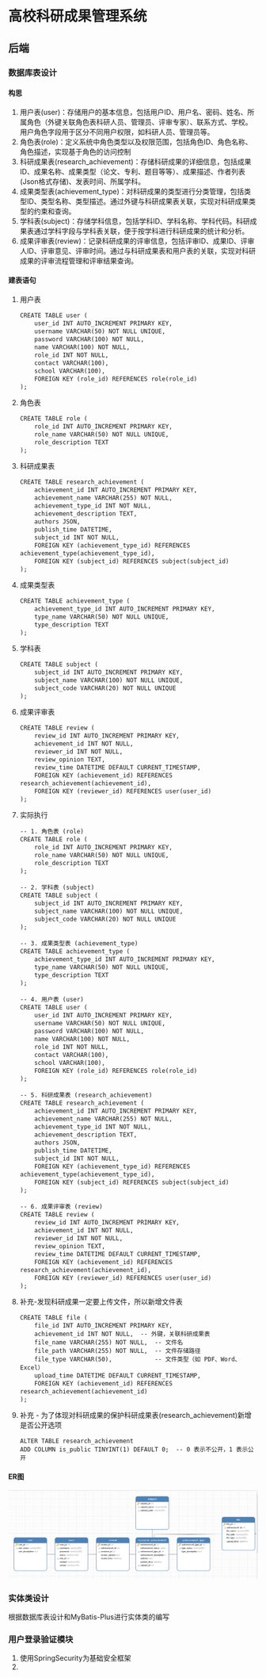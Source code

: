 # 高校科研成果管理系统

## 后端

### 数据库表设计

#### 构思

1. 用户表(user)：存储用户的基本信息，包括用户ID、用户名、密码、姓名、所属角色（外键关联角色表科研人员、管理员、评审专家）、联系方式、学校。用户角色字段用于区分不同用户权限，如科研人员、管理员等。
2. 角色表(role)：定义系统中角色类型以及权限范围，包括角色ID、角色名称、角色描述，实现基于角色的访问控制
3. 科研成果表(research_achievement)：存储科研成果的详细信息，包括成果ID、成果名称、成果类型（论文、专利、题目等等）、成果描述、作者列表(Json格式存储)、发表时间、所属学科。
4. 成果类型表(achievement_type)：对科研成果的类型进行分类管理，包括类型ID、类型名称、类型描述。通过外键与科研成果表关联，实现对科研成果类型的约束和查询。
5. 学科表(subject)：存储学科信息，包括学科ID、学科名称、学科代码。科研成果表通过学科字段与学科表关联，便于按学科进行科研成果的统计和分析。
6. 成果评审表(review)：记录科研成果的评审信息，包括评审ID、成果ID、评审人ID、评审意见、评审时间。通过与科研成果表和用户表的关联，实现对科研成果的评审流程管理和评审结果查询。

#### 建表语句

1. 用户表

   ~~~ mysql
   CREATE TABLE user (
       user_id INT AUTO_INCREMENT PRIMARY KEY,
       username VARCHAR(50) NOT NULL UNIQUE,
       password VARCHAR(100) NOT NULL,
       name VARCHAR(100) NOT NULL,
       role_id INT NOT NULL,
       contact VARCHAR(100),
       school VARCHAR(100),
       FOREIGN KEY (role_id) REFERENCES role(role_id)
   );
   ~~~

2. 角色表

   ~~~ mysql
   CREATE TABLE role (
       role_id INT AUTO_INCREMENT PRIMARY KEY,
       role_name VARCHAR(50) NOT NULL UNIQUE,
       role_description TEXT
   );
   ~~~

3. 科研成果表

   ~~~ mysql
   CREATE TABLE research_achievement (
       achievement_id INT AUTO_INCREMENT PRIMARY KEY,
       achievement_name VARCHAR(255) NOT NULL,
       achievement_type_id INT NOT NULL,
       achievement_description TEXT,
       authors JSON,
       publish_time DATETIME,
       subject_id INT NOT NULL,
       FOREIGN KEY (achievement_type_id) REFERENCES achievement_type(achievement_type_id),
       FOREIGN KEY (subject_id) REFERENCES subject(subject_id)
   );
   ~~~

4. 成果类型表

   ~~~ mysql
   CREATE TABLE achievement_type (
       achievement_type_id INT AUTO_INCREMENT PRIMARY KEY,
       type_name VARCHAR(50) NOT NULL UNIQUE,
       type_description TEXT
   );
   ~~~

5. 学科表

   ~~~ mysql
   CREATE TABLE subject (
       subject_id INT AUTO_INCREMENT PRIMARY KEY,
       subject_name VARCHAR(100) NOT NULL UNIQUE,
       subject_code VARCHAR(20) NOT NULL UNIQUE
   );
   ~~~

6. 成果评审表

   ~~~ mysql
   CREATE TABLE review (
       review_id INT AUTO_INCREMENT PRIMARY KEY,
       achievement_id INT NOT NULL,
       reviewer_id INT NOT NULL,
       review_opinion TEXT,
       review_time DATETIME DEFAULT CURRENT_TIMESTAMP,
       FOREIGN KEY (achievement_id) REFERENCES research_achievement(achievement_id),
       FOREIGN KEY (reviewer_id) REFERENCES user(user_id)
   );
   ~~~

7. 实际执行
   ~~~mysql
   -- 1. 角色表 (role)
   CREATE TABLE role (
       role_id INT AUTO_INCREMENT PRIMARY KEY,
       role_name VARCHAR(50) NOT NULL UNIQUE,
       role_description TEXT
   );
   
   -- 2. 学科表 (subject)
   CREATE TABLE subject (
       subject_id INT AUTO_INCREMENT PRIMARY KEY,
       subject_name VARCHAR(100) NOT NULL UNIQUE,
       subject_code VARCHAR(20) NOT NULL UNIQUE
   );
   
   -- 3. 成果类型表 (achievement_type)
   CREATE TABLE achievement_type (
       achievement_type_id INT AUTO_INCREMENT PRIMARY KEY,
       type_name VARCHAR(50) NOT NULL UNIQUE,
       type_description TEXT
   );
   
   -- 4. 用户表 (user)
   CREATE TABLE user (
       user_id INT AUTO_INCREMENT PRIMARY KEY,
       username VARCHAR(50) NOT NULL UNIQUE,
       password VARCHAR(100) NOT NULL,
       name VARCHAR(100) NOT NULL,
       role_id INT NOT NULL,
       contact VARCHAR(100),
       school VARCHAR(100),
       FOREIGN KEY (role_id) REFERENCES role(role_id)
   );
   
   -- 5. 科研成果表 (research_achievement)
   CREATE TABLE research_achievement (
       achievement_id INT AUTO_INCREMENT PRIMARY KEY,
       achievement_name VARCHAR(255) NOT NULL,
       achievement_type_id INT NOT NULL,
       achievement_description TEXT,
       authors JSON,
       publish_time DATETIME,
       subject_id INT NOT NULL,
       FOREIGN KEY (achievement_type_id) REFERENCES achievement_type(achievement_type_id),
       FOREIGN KEY (subject_id) REFERENCES subject(subject_id)
   );
   
   -- 6. 成果评审表 (review)
   CREATE TABLE review (
       review_id INT AUTO_INCREMENT PRIMARY KEY,
       achievement_id INT NOT NULL,
       reviewer_id INT NOT NULL,
       review_opinion TEXT,
       review_time DATETIME DEFAULT CURRENT_TIMESTAMP,
       FOREIGN KEY (achievement_id) REFERENCES research_achievement(achievement_id),
       FOREIGN KEY (reviewer_id) REFERENCES user(user_id)
   );
   ~~~

8. 补充-发现科研成果一定要上传文件，所以新增文件表
   ~~~ mysql
   CREATE TABLE file (
       file_id INT AUTO_INCREMENT PRIMARY KEY,
       achievement_id INT NOT NULL,  -- 外键，关联科研成果表
       file_name VARCHAR(255) NOT NULL,  -- 文件名
       file_path VARCHAR(255) NOT NULL,  -- 文件存储路径
       file_type VARCHAR(50),            -- 文件类型（如 PDF、Word、Excel）
       upload_time DATETIME DEFAULT CURRENT_TIMESTAMP,
       FOREIGN KEY (achievement_id) REFERENCES research_achievement(achievement_id)
   );
   ~~~

9. 补充 - 为了体现对科研成果的保护科研成果表(research_achievement)新增是否公开选项

   ~~~ mysql
   ALTER TABLE research_achievement
   ADD COLUMN is_public TINYINT(1) DEFAULT 0;  -- 0 表示不公开，1 表示公开
   ~~~

   

#### ER图

![image-20250217212236071](readme/image-20250217212236071.png)

### 实体类设计

根据数据库表设计和MyBatis-Plus进行实体类的编写

### 用户登录验证模块

1. 使用SpringSecurity为基础安全框架
2. 
